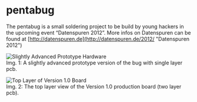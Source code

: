 pentabug
========

The pentabug is a small soldering project to be build by young hackers in
the upcoming event “Datenspuren 2012”.
More infos on Datenspuren can be found at [http://datenspuren.de](http://datenspuren.de/2012/ "Datenspuren 2012")


![Slightly Advanced Prototype Hardware](/c3d2/pentabug/raw/master/img/prototype.jpg)  
Img. 1: A slightly advanced prototype version of the bug with single layer pcb.

![Top Layer of Version 1.0 Board](https://github.com/c3d2/pentabug/raw/master/img/board_top.png)  
Img. 2: The top layer view of the Version 1.0 production board (two layer pcb).
